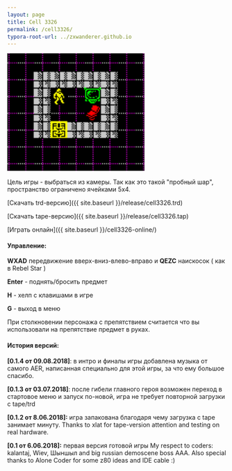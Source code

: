 ```yaml
---
layout: page
title: Cell 3326
permalink: /cell3326/
typora-root-url: ../zxwanderer.github.io
---
```


![Тестовый уровень](/images/cell3326.png)

Цель игры - выбраться из камеры. Так как это такой "пробный шар",
пространство ограничено ячейками 5x4.

[Скачать trd-версию]({{ site.baseurl }}/release/cell3326.trd)

[Скачать tape-версию]({{ site.baseurl }}/release/cell3326.tap)

[Играть онлайн]({{ site.baseurl }}/cell3326-online/)

#### Управление:

**WXAD** передвижение вверх-вниз-влево-вправо и <b>QEZC</b> наискосок ( как в Rebel Star )

 **Enter** - поднять/бросить предмет

 **H** - хелп с клавишами в игре

 **G** - выход в меню

При столкновении персонажа с препятствием считается что вы использовали на препятствие предмет в руках.

#### История версий:

**[0.1.4 от 09.08.2018]**: в интро и финалы игры добавлена музыка от самого AER, написанная специально для этой игры, за что ему большое спасибо.

**[0.1.3 от 03.07.2018]**: после гибели главного героя возможен переход в стартовое меню и запуск по-новой, игра не требует повторной загрузки с tape/trd

**[0.1.2 от 8.06.2018]:** игра запакована благодаря чему загрузка с tape занимает минуту. 
Thanks to xlat for tape-version attention and testing on real hardware.

**[0.1 от 6.06.2018]:** первая версия готовой игры
My respect to coders: kalantaj, Wiev, Шыншыл and big russian demoscene boss AAA. Also special thanks to Alone Coder for some z80 ideas and IDE cable :) 